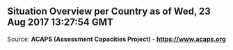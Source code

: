 ## Situation Overview per Country as of Wed, 23 Aug 2017 13:27:54 GMT

Source: **ACAPS (Assessment Capacities Project) - https://www.acaps.org**